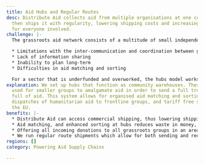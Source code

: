 ```yaml
---
title: Aid Hubs and Regular Routes
desc: Distribute Aid collects aid from multiple organisations at one central hub and
  then ships it with regularity, lowering shipping costs and increasing predictability
  for everyone involved.
challenge: |-
  The grassroots aid network consists of a multitude of small independent groups that operate in varying environments and management frameworks. Although groups are extremely versatile and resilient, there are limitations that exist; including:

  * Limitations with the inter-communication and coordination between groups
  * Lack of information sharing
  * Inability to plan long-term
  * Difficulties in aid matching and sorting

  For a sector that is underfunded and overworked, the hubs model works to solve these inefficiencies.
explanation: We set up hubs that function as community warehouses. These spaces are
  used for smaller groups to amalgamate aid in order to send a full truck or container
  full of aid. This system allows for organised aid matching and sorting, regular
  dispatches of humanitarian aid to frontline groups, and tariff free shipments into
  the EU.
benefits: |-
  * Distribute Aid can access commercial shipping, thus lowering shipping costs by up to 40%.
  * Aid matching, and enhanced sorting at hubs reduces waste in money, space, and CO2 emissions.
  * Offering all incoming donations to all grassroots groups in an area increases cooperation and coordination.
  * We run regular route shipments which allow for both sending and receiving groups to plan ahead, thus improving their services.
regions: []
category: Powering Aid Supply Chains

---
```

